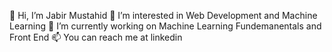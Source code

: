 👋 Hi, I’m Jabir Mustahid
👀 I’m interested in Web Development and Machine Learning
🌱 I’m currently working on Machine Learning Fundemanentals and Front End
📫 You can reach me at linkedin
